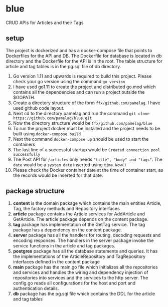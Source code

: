 # blue
CRUD APIs for Articles and their Tags

## setup
The project is dockerized and has a docker-compose file that points to Dockerfiles for the API and DB. The Dockerfile for database is located in db directory and the Dockerfile for the API is in the root. The table structure for article and tag tables is in the pg.sql file of db directory.

1. Go version 1.11 and upwards is required to build this project. Please check your go version using the command ```go version```
2. I have used go1.11 to create the project and distributed go.mod which contains all the dependencies and can run a project outside the $GOPATH.
3. Create a directory structure of the form ```ffx/github.com/pamelag```. I have used github code layout.
4. Next cd to the directory pamelag and run the command ```git clone https://github.com/pamelag/blue.git```
5. Now the directory structure would be ```ffx/github.com/pamelag/blue```
6. To run the project docker must be installed and the project needs to be built using ```docker-compose build``` 
7. Next the command ```docker-compose up``` should be used to start the containers
8. The last line of a successful startup would be ```Created connection pool successfully```
9. The Post API for ```/articles``` only needs ```"title", "body" and "tags"```. The ```date``` would be a ```system date``` inserted using ```time.Now()```
10. Please check the Docker container date at the time of container start, as the records would be inserted for that date.




## package structure
1. **content** is the domain package which contains the main entities Article, Tag, the factory methods and Repository interfaces
2. **article** package contains the Article services for AddArticle and GetArticle. The article package depends on the content package.
3. **tag** package has implementation of the GetTag service. The tag package has a dependency on the content package.
4. **server** package has all the handlers for routing, decoding requests and encoding responses. The handlers in the server package invoke the service functions in the article and tag packages.
5. **postgres** package has all the database statements and queries. It has the implementations of the ArticleRepository and TagRepository interfaces defined in the content package
6. **main** package has the main.go file which initializes all the repositories and services and handles the wiring and dependency injection of repositories into services and the services to the http server. The config.go reads all configurations for the host and port and authentication details.
7. **db** package has the pg.sql file which contains the DDL for the article and tag tables
